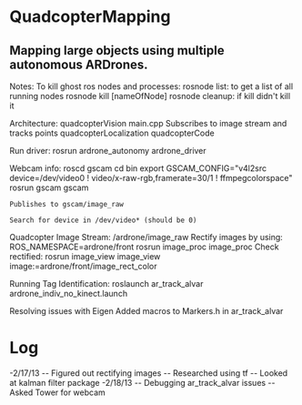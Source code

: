 QuadcopterMapping
=================

Mapping large objects using multiple autonomous ARDrones.
-----------------

Notes:
	To kill ghost ros nodes and processes: 
		rosnode list: to get a list of all running nodes
		rosnode kill [nameOfNode]
		rosnode cleanup: if kill didn't kill it

Architecture:
	quadcopterVision
		main.cpp
			Subscribes to image stream and tracks points
	quadcopterLocalization
	quadcopterCode


Run driver:
	rosrun ardrone_autonomy ardrone_driver


Webcam info:
	roscd gscam
	cd bin
	export GSCAM_CONFIG="v4l2src device=/dev/video0 ! video/x-raw-rgb,framerate=30/1 ! ffmpegcolorspace"
	rosrun gscam gscam

	Publishes to gscam/image_raw

	Search for device in /dev/video* (should be 0)

Quadcopter Image Stream:
	/ardrone/image_raw
	Rectify images by using:
		ROS_NAMESPACE=ardrone/front rosrun image_proc image_proc
	Check rectified:
		rosrun image_view image_view image:=ardrone/front/image_rect_color

Running Tag Identification:
	roslaunch ar_track_alvar ardrone_indiv_no_kinect.launch

Resolving issues with Eigen
	Added macros to Markers.h in ar_track_alvar

Log
==================

-2/17/13
	-- Figured out rectifying images
	-- Researched using tf
	-- Looked at kalman filter package
-2/18/13
	-- Debugging ar_track_alvar issues
	-- Asked Tower for webcam